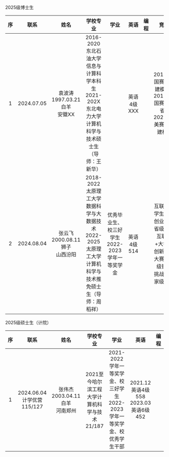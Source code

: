 2025级博士生

序|联系|姓名|学校专业|学业|英语|编程|竞赛
:-:|:-:|:-:|:-:|:-:|:-:|:-:|:-:
1|2024.07.05|袁波涛<BR>1997.03.21白羊<BR>安徽XX|2016-2020东北石油大学信息与计算科学本科生<BR>2021-202X东北电力大学计算机科学与技术硕士生（导师：王新华）||英语4级XXX||2018.10国赛数学建模省1<BR>2018.11国赛数学省1<BR>2022.03美赛数学建模H
2|2024.08.04|张云飞<BR>2000.08.11狮子<BR>山西汾阳|2018-2022太原理工大学数据科学与大数据技术<BR>2022-2025太原理工大学计算机科学与技术推免硕士生（导师：周稻祥）|优秀毕业生、校三好学生<BR>2022-2023学年一等奖学金|英语4级514||互联网大学生创新创业大赛省级金奖<BR>互联网+大学生创新创业大赛国家级铜奖<BR>挑战杯国家级铜奖

2025级硕士生（计院）

序|联系|姓名|学校专业|学业|英语|编程|竞赛
:-:|:-:|:-:|:-:|:-:|:-:|:-:|:-:
1|2024.06.04<BR>计学优营115/127|张伟杰<BR>2003.04.11白羊<BR>河南郑州|2021至今哈尔滨工程大学计算机科学与技术21/187|2021-2022学年一等奖学金、校三好学生<BR>2022-2023学年一等奖学金、校优秀学生干部|2021.12英语4级558<BR>2023.03英语6级452||2023.12国赛数学建模省1<BR>2024.05计算机设计大赛省1<BR>2024.07计算机设计大赛国2
